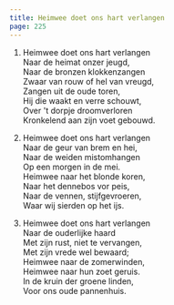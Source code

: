 ```yaml
---
title: Heimwee doet ons hart verlangen
page: 225
---  
```



1. Heimwee doet ons hart verlangen  
Naar de heimat onzer jeugd,  
Naar de bronzen klokkenzangen  
Zwaar van rouw of hel van vreugd,  
Zangen uit de oude toren,  
Hij die waakt en verre schouwt,  
Over 't dorpje droomverloren  
Kronkelend aan zijn voet gebouwd.  


2. Heimwee doet ons hart verlangen  
Naar de geur van brem en hei,  
Naar de weiden mistomhangen  
Op een morgen in de mei.  
Heimwee naar het blonde koren,  
Naar het dennebos vor peis,  
Naar de vennen, stijfgevroeren,  
Waar wij sierden op het ijs.  


3. Heimwee doet ons hart verlangen  
Naar de ouderlijke haard  
Met zijn rust, niet te vervangen,  
Met zijn vrede wel bewaard;  
Heimwee naar de zomerwinden,  
Heimwee naar hun zoet geruis.  
In de kruin der groene linden,  
Voor ons oude pannenhuis.  